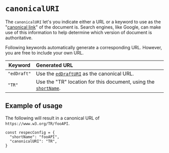 # `canonicalURI`

The `canonicalURI` let's you indicate either a URL or a keyword to use as the "[canonical link](https://en.wikipedia.org/wiki/Canonical_link_element)" of the document is. Search engines, like Google, can make use of this information to help determine which version of document is authoritative. 

Following keywords automatically generate a corresponding URL. However, you are free to include your own URL.

| Keyword | Generated URL |
| -- | :-- |
| `"edDraft"` | Use the [`edDraftURI`](edDraftURI) as the canonical URL. |
| `"TR"` | Use the "TR" location for this document, using the [`shortName`](shortName). |

## Example of usage
The following will result in a canonical URL of `https://www.w3.org/TR/fooAPI`.

```JS
const respecConfig = {
  "shortName": "fooAPI",
  "canonicalURI": "TR",
}
```
